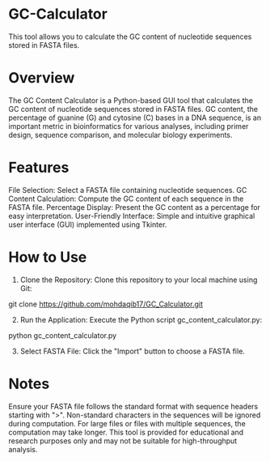 # GC-Calculator
This tool allows you to calculate the GC content of nucleotide sequences stored in FASTA files. 

# Overview
The GC Content Calculator is a Python-based GUI tool that calculates the GC content of nucleotide sequences stored in FASTA files. GC content, the percentage of guanine (G) and cytosine (C) bases in a DNA sequence, is an important metric in bioinformatics for various analyses, including primer design, sequence comparison, and molecular biology experiments.

# Features
File Selection: Select a FASTA file containing nucleotide sequences.
GC Content Calculation: Compute the GC content of each sequence in the FASTA file.
Percentage Display: Present the GC content as a percentage for easy interpretation.
User-Friendly Interface: Simple and intuitive graphical user interface (GUI) implemented using Tkinter.

# How to Use
1) Clone the Repository: Clone this repository to your local machine using Git:

git clone https://github.com/mohdaqib17/GC_Calculator.git

2) Run the Application: Execute the Python script gc_content_calculator.py:

python gc_content_calculator.py

3) Select FASTA File: Click the "Import" button to choose a FASTA file.

# Notes
Ensure your FASTA file follows the standard format with sequence headers starting with ">".
Non-standard characters in the sequences will be ignored during computation.
For large files or files with multiple sequences, the computation may take longer.
This tool is provided for educational and research purposes only and may not be suitable for high-throughput analysis.

